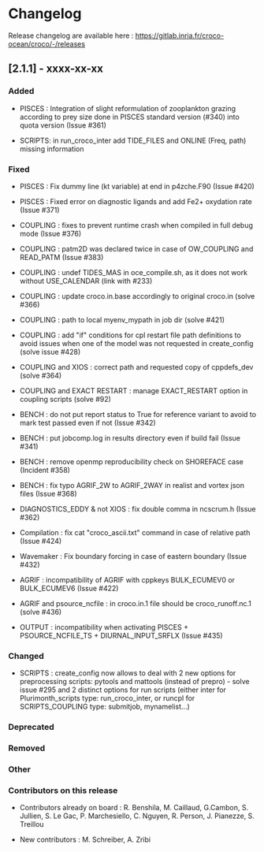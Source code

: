 # Changelog

Release changelog are available here : https://gitlab.inria.fr/croco-ocean/croco/-/releases

## [2.1.1] - xxxx-xx-xx

### Added

- PISCES  : Integration of slight reformulation of zooplankton grazing 
  according to prey size done in PISCES standard version (#340) into quota version 
  (Issue #361)

- SCRIPTS: in run_croco_inter add TIDE_FILES and ONLINE (Freq, path) missing information 

### Fixed

- PISCES : Fix dummy line (kt variable) at end in p4zche.F90  (Issue #420)
- PISCES : Fixed error on diagnostic ligands and add Fe2+ oxydation rate (Issue #371)
- COUPLING : fixes to prevent runtime crash when compiled in full debug mode (Issue #376)
- COUPLING : patm2D was declared twice in case of OW_COUPLING and READ_PATM (Issue #383)
- COUPLING : undef TIDES_MAS in oce_compile.sh, as it does not work without USE_CALENDAR 
             (link with #233)
- COUPLING : update croco.in.base accordingly to original croco.in (solve #366)
- COUPLING : path to local myenv_mypath in job dir (solve #421)
- COUPLING : add "if" conditions for cpl restart file path definitions to avoid issues when
             one of the model was not requested in create_config (solve issue #428)
- COUPLING and XIOS : correct path and  requested copy of cppdefs_dev (solve #364)
- COUPLING and EXACT RESTART : manage EXACT_RESTART option in coupling scripts (solve #92)
- BENCH : do not put report status to True for reference variant to avoid
  to mark test passed even if not (Issue #342)
- BENCH : put jobcomp.log in results directory even if build fail (Issue #341)
- BENCH : remove openmp reproducibility check on SHOREFACE case (Incident #358)
- BENCH : fix typo AGRIF_2W to AGRIF_2WAY in realist and vortex json files (Issue #368)

- DIAGNOSTICS_EDDY & not XIOS : fix double comma in ncscrum.h (Issue #362)

- Compilation : fix cat "croco_ascii.txt" command in case of relative path (Issue #424)

- Wavemaker : Fix boundary forcing in case of eastern boundary (Issue #432)

- AGRIF : incompatibility of AGRIF with cppkeys
  BULK_ECUMEV0 or BULK_ECUMEV6 (Issue #422)
- AGRIF and psource_ncfile : in croco.in.1 file should be croco_runoff.nc.1 (solve #436)

- OUTPUT : incompatibility when activating 
  PISCES + PSOURCE_NCFILE_TS + DIURNAL_INPUT_SRFLX (Issue #435)

### Changed

- SCRIPTS : create_config now allows to deal with 2 new options for preprocessing scripts: 
            pytools and mattools (instead of prepro) - solve issue #295 
            and 2 distinct options for run scripts (either inter for Plurimonth_scripts type: 
            run_croco_inter, or runcpl for SCRIPTS_COUPLING type: submitjob, mynamelist...)

### Deprecated


### Removed


### Other


### Contributors on this release

- Contributors already on board : 
  R. Benshila, M. Caillaud, G.Cambon, S. Jullien, S. Le Gac, 
  P. Marchesiello, C. Nguyen, R. Person, J. Pianezze, S. Treillou

- New contributors : 
  M. Schreiber, A. Zribi  
